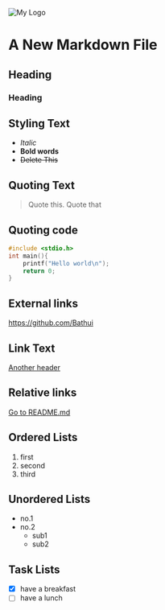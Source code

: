 
![My Logo](Pictures/View_of_Mount_Fuji_from_Ōwakudani_20211202.jpg)

# A New Markdown File

## Heading
### Heading

## Styling Text

- *Italic*
- **Bold words**
- ~~Delete This~~

## Quoting Text
> Quote this.
> Quote that

## Quoting code

```c
#include <stdio.h>
int main(){
    printf("Hello world\n");
    return 0;
}
```

## External links
https://github.com/Bathui

## Link Text
[Another header](#heading)

## Relative links
[Go to README.md](README.md)

## Ordered Lists
1. first
2. second
3. third

## Unordered Lists
- no.1
- no.2
  - sub1
  - sub2


## Task Lists
- [x] have a breakfast
- [ ] have a lunch
